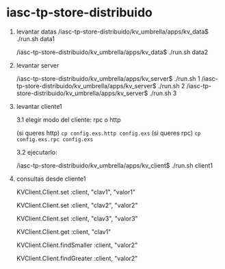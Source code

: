 # iasc-tp-store-distribuido

1. levantar datas
	/iasc-tp-store-distribuido/kv_umbrella/apps/kv_data$ ./run.sh data1

	/iasc-tp-store-distribuido/kv_umbrella/apps/kv_data$ ./run.sh data2	


2. levantar server

	/iasc-tp-store-distribuido/kv_umbrella/apps/kv_server$ ./run.sh 1
	/iasc-tp-store-distribuido/kv_umbrella/apps/kv_server$ ./run.sh 2
	/iasc-tp-store-distribuido/kv_umbrella/apps/kv_server$ ./run.sh 3

3. levantar cliente1

	3.1 elegir modo del cliente: rpc o http 

	(si queres http) `cp config.exs.http config.exs`
	(si queres rpc) `cp config.exs.rpc config.exs`

	3.2 ejecutarlo: 
	
	/iasc-tp-store-distribuido/kv_umbrella/apps/kv_client$ ./run.sh client1


4. consultas desde cliente1

	KVClient.Client.set :client, "clav1", "valor1"

	KVClient.Client.set :client, "clav2", "valor2"

	KVClient.Client.set :client, "clav3", "valor3"

	KVClient.Client.get :client, "clav1"

	KVClient.Client.findSmaller :client, "valor2"

	KVClient.Client.findGreater :client, "valor2"


